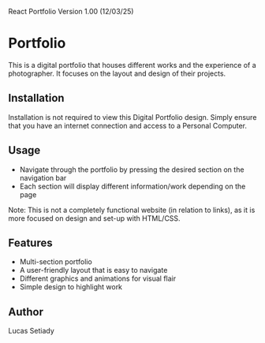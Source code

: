 React Portfolio Version 1.00 (12/03/25)
# Portfolio
This is a digital portfolio that houses different works and the experience of a photographer. It focuses on the layout and design of their projects.

## Installation
Installation is not required to view this Digital Portfolio design. Simply ensure that you have an internet connection and access to a Personal Computer.  

## Usage
- Navigate through the portfolio by pressing the desired section on the navigation bar
- Each section will display different information/work depending on the page

Note: This is not a completely functional website (in relation to links), as it is more focused on design and set-up with HTML/CSS. 

## Features
- Multi-section portfolio 
- A user-friendly layout that is easy to navigate
- Different graphics and animations for visual flair
- Simple design to highlight work 

## Author
Lucas Setiady   
